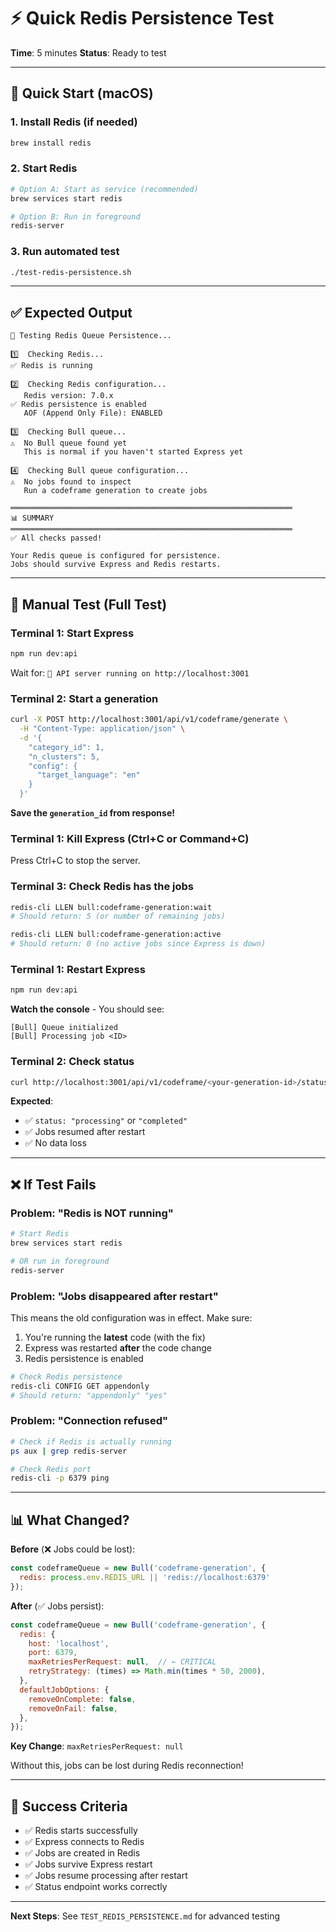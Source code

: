 # ⚡ Quick Redis Persistence Test

**Time**: 5 minutes
**Status**: Ready to test

---

## 🚀 Quick Start (macOS)

### 1. Install Redis (if needed)

```bash
brew install redis
```

### 2. Start Redis

```bash
# Option A: Start as service (recommended)
brew services start redis

# Option B: Run in foreground
redis-server
```

### 3. Run automated test

```bash
./test-redis-persistence.sh
```

---

## ✅ Expected Output

```
🧪 Testing Redis Queue Persistence...

1️⃣  Checking Redis...
✅ Redis is running

2️⃣  Checking Redis configuration...
   Redis version: 7.0.x
✅ Redis persistence is enabled
   AOF (Append Only File): ENABLED

3️⃣  Checking Bull queue...
⚠️  No Bull queue found yet
   This is normal if you haven't started Express yet

4️⃣  Checking Bull queue configuration...
⚠️  No jobs found to inspect
   Run a codeframe generation to create jobs

═══════════════════════════════════════════════════════════════
📊 SUMMARY
═══════════════════════════════════════════════════════════════
✅ All checks passed!

Your Redis queue is configured for persistence.
Jobs should survive Express and Redis restarts.
```

---

## 🧪 Manual Test (Full Test)

### Terminal 1: Start Express

```bash
npm run dev:api
```

Wait for: `🚀 API server running on http://localhost:3001`

### Terminal 2: Start a generation

```bash
curl -X POST http://localhost:3001/api/v1/codeframe/generate \
  -H "Content-Type: application/json" \
  -d '{
    "category_id": 1,
    "n_clusters": 5,
    "config": {
      "target_language": "en"
    }
  }'
```

**Save the `generation_id` from response!**

### Terminal 1: Kill Express (Ctrl+C or Command+C)

Press Ctrl+C to stop the server.

### Terminal 3: Check Redis has the jobs

```bash
redis-cli LLEN bull:codeframe-generation:wait
# Should return: 5 (or number of remaining jobs)

redis-cli LLEN bull:codeframe-generation:active
# Should return: 0 (no active jobs since Express is down)
```

### Terminal 1: Restart Express

```bash
npm run dev:api
```

**Watch the console** - You should see:
```
[Bull] Queue initialized
[Bull] Processing job <ID>
```

### Terminal 2: Check status

```bash
curl http://localhost:3001/api/v1/codeframe/<your-generation-id>/status
```

**Expected**:
- ✅ `status: "processing"` or `"completed"`
- ✅ Jobs resumed after restart
- ✅ No data loss

---

## ❌ If Test Fails

### Problem: "Redis is NOT running"

```bash
# Start Redis
brew services start redis

# OR run in foreground
redis-server
```

### Problem: "Jobs disappeared after restart"

This means the old configuration was in effect. Make sure:

1. You're running the **latest** code (with the fix)
2. Express was restarted **after** the code change
3. Redis persistence is enabled

```bash
# Check Redis persistence
redis-cli CONFIG GET appendonly
# Should return: "appendonly" "yes"
```

### Problem: "Connection refused"

```bash
# Check if Redis is actually running
ps aux | grep redis-server

# Check Redis port
redis-cli -p 6379 ping
```

---

## 📊 What Changed?

**Before** (❌ Jobs could be lost):
```javascript
const codeframeQueue = new Bull('codeframe-generation', {
  redis: process.env.REDIS_URL || 'redis://localhost:6379'
});
```

**After** (✅ Jobs persist):
```javascript
const codeframeQueue = new Bull('codeframe-generation', {
  redis: {
    host: 'localhost',
    port: 6379,
    maxRetriesPerRequest: null,  // ← CRITICAL
    retryStrategy: (times) => Math.min(times * 50, 2000),
  },
  defaultJobOptions: {
    removeOnComplete: false,
    removeOnFail: false,
  },
});
```

**Key Change**: `maxRetriesPerRequest: null`

Without this, jobs can be lost during Redis reconnection!

---

## 🎯 Success Criteria

- ✅ Redis starts successfully
- ✅ Express connects to Redis
- ✅ Jobs are created in Redis
- ✅ Jobs survive Express restart
- ✅ Jobs resume processing after restart
- ✅ Status endpoint works correctly

---

**Next Steps**: See `TEST_REDIS_PERSISTENCE.md` for advanced testing
